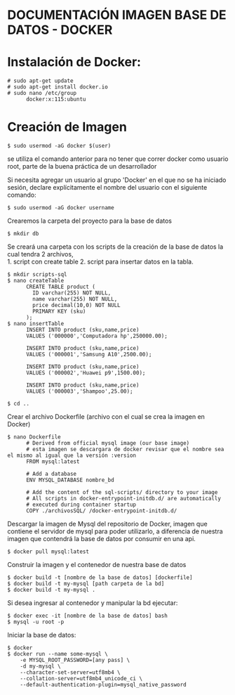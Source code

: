 # DOCUMENTACIÓN IMAGEN BASE DE DATOS - DOCKER

# Instalación de Docker:
    # sudo apt-get update
    # sudo apt-get install docker.io
    # sudo nano /etc/group
          docker:x:115:ubuntu
# Creación de Imagen
    $ sudo usermod -aG docker $(user)
se utiliza el comando anterior para no tener que correr docker como usuario root, parte de la buena práctica de un desarrollador

Si necesita agregar un usuario al grupo 'Docker' en el que no se ha iniciado sesión, declare explícitamente el nombre del usuario con el siguiente comando:

    $ sudo usermod -aG docker username
    
Crearemos la carpeta del proyecto para la base de datos
    
    $ mkdir db
    
Se creará una carpeta con los scripts de la creación de la base de datos la cual tendra 2 archivos,    
    1. script con create table
    2. script para insertar datos en la tabla.
    
    $ mkdir scripts-sql
    $ nano createTable
          CREATE TABLE product (
            ID varchar(255) NOT NULL,
            name varchar(255) NOT NULL,
            price decimal(10,0) NOT NULL
            PRIMARY KEY (sku)
          );
    $ nano insertTable
          INSERT INTO product (sku,name,price)
          VALUES ('000000','Computadora hp',250000.00);

          INSERT INTO product (sku,name,price)
          VALUES ('000001','Samsung A10',2500.00);

          INSERT INTO product (sku,name,price)
          VALUES ('000002','Huawei p9',1500.00);

          INSERT INTO product (sku,name,price)
          VALUES ('000003','Shampoo',25.00);
          
    $ cd ..

Crear el archivo Dockerfile (archivo con el cual se crea la imagen en Docker)
    
    $ nano Dockerfile
          # Derived from official mysql image (our base image) 
          # esta imagen se descargara de docker revisar que el nombre sea el mismo al igual que la versión :version
          FROM mysql:latest

          # Add a database
          ENV MYSQL_DATABASE nombre_bd

          # Add the content of the sql-scripts/ directory to your image
          # All scripts in docker-entrypoint-initdb.d/ are automatically
          # executed during container startup
          COPY ./archivosSQL/ /docker-entrypoint-initdb.d/


Descargar la imagen de Mysql del repositorio de Docker, imagen que contiene el servidor de mysql para poder utilizarlo, a diferencia de nuestra imagen que contendrá la base de datos por consumir en una api.

    $ docker pull mysql:latest
    
Construir la imagen y el contenedor de nuestra base de datos

    $ docker build -t [nombre de la base de datos] [dockerfile]
    $ docker build -t my-mysql [path carpeta de la bd]
    $ docker build -t my-mysql .
    
Si desea ingresar al contenedor y manipular la bd ejecutar:
     
    $ docker exec -it [nombre de la base de datos] bash
    $ mysql -u root -p
    
Iniciar la base de datos:

    $ docker 
    $ docker run --name some-mysql \
        -e MYSQL_ROOT_PASSWORD=[any pass] \
        -d my-mysql \
        --character-set-server=utf8mb4 \
        --collation-server=utf8mb4_unicode_ci \
        --default-authentication-plugin=mysql_native_password
